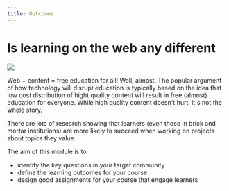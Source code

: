 ```yaml
---
title: Outcomes
---
```


# Is learning on the web any different

![]({{site.baseurl}}/img/learning-banner.jpg)

Web + content = free education for all! Well, almost. The popular argument of how technology will disrupt education is typically based on the idea that low cost distribution of hight quality content will result in free (almost) education for everyone. While high quality content doesn't hurt, it's not the whole story. 

There are lots of research showing that learners (even those in brick and mortar institutions) are more likely to succeed when working on projects about topics they value. 

The aim of this module is to

- identify the key questions in your target community
- define the learning outcomes for your course
- design good assignments for your course that engage learners
